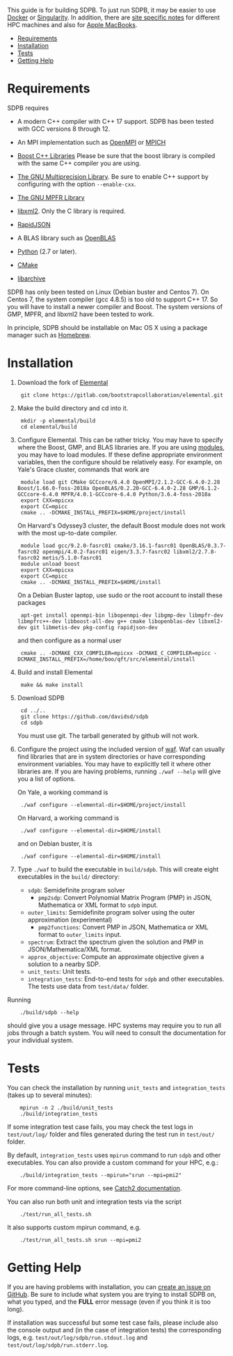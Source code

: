 This guide is for building SDPB.  To just run SDPB, it may be easier
to use [Docker](docs/Docker.md) or [Singularity](docs/Singularity.md).
In addition, there are [site specific
notes](docs/site_installs/Readme.md) for different HPC machines and also
for [Apple MacBooks](docs/site_installs/Apple_MacBook.md).

* [Requirements](#requirements)
* [Installation](#installation)
* [Tests](#tests)
* [Getting Help](#getting-help)

# Requirements

SDPB requires

- A modern C++ compiler with C++ 17 support.  SDPB has been tested with
  GCC versions 8 through 12.

- An MPI implementation such as [OpenMPI](https://www.open-mpi.org/) or [MPICH](https://www.mpich.org/)

- [Boost C++ Libraries](http://www.boost.org/) Please be sure that the
  boost library is compiled with the same C++ compiler you are using.

- [The GNU Multiprecision Library](https://gmplib.org/).  Be sure to
  enable C++ support by configuring with the option `--enable-cxx`.

- [The GNU MPFR Library](https://www.mpfr.org/)

- [libxml2](http://www.xmlsoft.org/).  Only the C library is required.

- [RapidJSON](http://rapidjson.org/)

- A BLAS library such as [OpenBLAS](http://www.openblas.net/)

- [Python](https://python.org) (2.7 or later).

- [CMake](https://cmake.org/)

- [libarchive](https://github.com/libarchive/libarchive)

SDPB has only been tested on Linux (Debian buster and Centos 7).  On
Centos 7, the system compiler (gcc 4.8.5) is too old to support
C++ 17. So you will have to install a newer compiler and Boost. The
system versions of GMP, MPFR, and libxml2 have been tested to work.

In principle, SDPB should be installable on Mac OS X using a package
manager such as [Homebrew](https://brew.sh).

# Installation

1. Download the fork of [Elemental](https://gitlab.com/bootstrapcollaboration/elemental)

        git clone https://gitlab.com/bootstrapcollaboration/elemental.git

2. Make the build directory and cd into it.

        mkdir -p elemental/build
        cd elemental/build

3. Configure Elemental.  This can be rather tricky.  You may have to specify where the Boost, GMP, and BLAS libraries are.  If you are using [modules](http://modules.sourceforge.net/), you may have to load modules.  If these define appropriate environment variables, then the configure should be relatively easy.  For example, on Yale's Grace cluster, commands that work are
   
        module load git CMake GCCcore/6.4.0 OpenMPI/2.1.2-GCC-6.4.0-2.28 Boost/1.66.0-foss-2018a OpenBLAS/0.2.20-GCC-6.4.0-2.28 GMP/6.1.2-GCCcore-6.4.0 MPFR/4.0.1-GCCcore-6.4.0 Python/3.6.4-foss-2018a
        export CXX=mpicxx
        export CC=mpicc
        cmake .. -DCMAKE_INSTALL_PREFIX=$HOME/project/install

    On Harvard's Odyssey3 cluster, the default Boost module does not
    work with the most up-to-date compiler.
    
        module load gcc/9.2.0-fasrc01 cmake/3.16.1-fasrc01 OpenBLAS/0.3.7-fasrc02 openmpi/4.0.2-fasrc01 eigen/3.3.7-fasrc02 libxml2/2.7.8-fasrc02 metis/5.1.0-fasrc01
        module unload boost
        export CXX=mpicxx
        export CC=mpicc
        cmake .. -DCMAKE_INSTALL_PREFIX=$HOME/install

    On a Debian Buster laptop, use sudo or the root account to
    install these packages
    
        apt-get install openmpi-bin libopenmpi-dev libgmp-dev libmpfr-dev libmpfrc++-dev libboost-all-dev g++ cmake libopenblas-dev libxml2-dev git libmetis-dev pkg-config rapidjson-dev
    
    and then configure as a normal user
    
        cmake .. -DCMAKE_CXX_COMPILER=mpicxx -DCMAKE_C_COMPILER=mpicc -DCMAKE_INSTALL_PREFIX=/home/boo/qft/src/elemental/install

4. Build and install Elemental

        make && make install

5. Download SDPB

        cd ../..
        git clone https://github.com/davidsd/sdpb
        cd sdpb

    You must use git.  The tarball generated by github will not work.

6. Configure the project using the included version of [waf](https://waf.io).  Waf can usually find libraries that are in system directories or have corresponding environment variables.  You may have to explicitly tell it where other libraries are.  If you are having problems, running `./waf --help` will give you a list of options.
   
   On Yale, a working command is

        ./waf configure --elemental-dir=$HOME/project/install

    On Harvard, a working command is

        ./waf configure --elemental-dir=$HOME/install

    and on Debian buster, it is

        ./waf configure --elemental-dir=$HOME/install

7. Type `./waf` to build the executable in `build/sdpb`. This will create eight executables in the `build/` directory:

    * `sdpb`: Semidefinite program solver
       * `pmp2sdp`: Convert Polynomial Matrix Program (PMP) in JSON, Mathematica or XML format to `sdpb` input.
    * `outer_limits`: Semidefinite program solver using the outer approximation (experimental)
       * `pmp2functions`: Convert PMP in JSON, Mathematica or XML format to `outer_limits` input.
    * `spectrum`: Extract the spectrum given the solution and PMP in JSON/Mathematica/XML format.
    * `approx_objective`: Compute an approximate objective given a solution to a nearby SDP.
    * `unit_tests`: Unit tests.
    * `integration_tests`: End-to-end tests for `sdpb` and other executables. The tests use data from `test/data/` folder.

Running

        ./build/sdpb --help

should give you a usage message. HPC systems may require you to run
all jobs through a batch system. You will need to consult the
documentation for your individual system.

# Tests<a name="tests" />

You can check the installation by running `unit_tests` and `integration_tests` (takes up to several minutes):

        mpirun -n 2 ./build/unit_tests
        ./build/integration_tests

If some integration test case fails, you may check the test logs in `test/out/log/` folder and files generated during
the test run in `test/out/` folder.

By default, `integration_tests` uses `mpirun` command to run `sdpb` and other executables. You can also provide a custom
command for your HPC, e.g.:

        ./build/integration_tests --mpirun="srun --mpi=pmi2" 

For more command-line options,
see [Catch2 documentation](https://github.com/catchorg/Catch2/blob/devel/docs/command-line.md).

You can also run both unit and integration tests via the script

        ./test/run_all_tests.sh

It also supports custom mpirun command, e.g.

        ./test/run_all_tests.sh srun --mpi=pmi2

# Getting Help<a name="getting-help" />
If you are having problems with installation, you can [create an issue on GitHub](https://github.com/davidsd/sdpb/issues/new).
Be sure to include what system you are trying
to install SDPB on, what you typed, and the **FULL** error message
(even if you think it is too long).

If installation was successful but some test case fails, please include also the console output and (in the case of
integration tests) the corresponding logs, e.g. `test/out/log/sdpb/run.stdout.log`
and `test/out/log/sdpb/run.stderr.log`.
